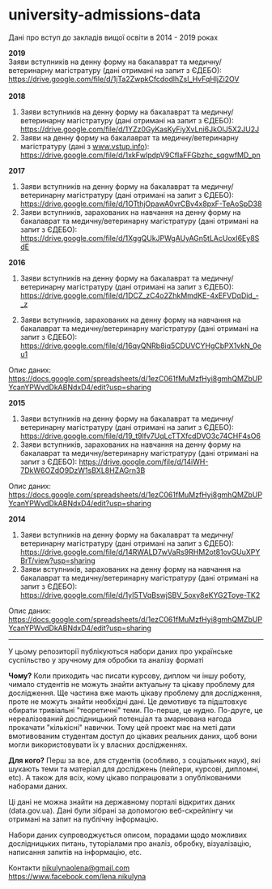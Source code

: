 # university-admissions-data
Дані про вступ до закладів вищої освіти в 2014 - 2019 роках

**2019** <br />
Заяви вступників на денну форму на бакалаврат та медичну/ветеринарну магістратуру (дані отримані на запит з ЄДЕБО): https://drive.google.com/file/d/1jTa2ZwpkCfcdodlhZsl_HvFqHljZi2OV  <br />
<br />
**2018** <br />
1. Заяви вступників на денну форму на бакалаврат та медичну/ветеринарну магістратуру (дані отримані на запит з ЄДЕБО): https://drive.google.com/file/d/1YZz0GyKasKyFiyXvLni6JkOlJ5X2JU2J  <br />
2. Заяви на денну форму на бакалаврат та медичну/ветеринарну магістратуру (дані з www.vstup.info): https://drive.google.com/file/d/1xkFwlpdpV9CfIaFFGbzhc_sqgwfMD_pn  <br />
  
**2017** <br />
1. Заяви вступників на денну форму на бакалаврат та медичну/ветеринарну магістратуру (дані отримані на запит з ЄДЕБО): https://drive.google.com/file/d/1OTthjOpawA0vrCBv4x8pxF-TeAoSpD38  <br/>
2. Заяви вступників, зарахованих на навчання на денну форму на бакалаврат та медичну/ветеринарну магістратуру (дані отримані на запит з ЄДЕБО): https://drive.google.com/file/d/1XggQUkJPWgAUyAGn5tLAcUoxI6Ey8SdE <br/>
  
**2016** <br />
1. Заяви вступників на денну форму на бакалаврат та медичну/ветеринарну магістратуру (дані отримані на запит з ЄДЕБО): https://drive.google.com/file/d/1DCZ_zC4o2ZhkMmdKE-4xEFVDqDid_-_z 
  
2. Заяви вступників, зарахованих на денну форму на навчання на бакалаврат та медичну/ветеринарну магістратуру (дані отримані на запит з ЄДЕБО): https://drive.google.com/file/d/16qyQNRb8iq5CDUVCYHgCbPX1vkN_0eu1 <br />

Опис даних: https://docs.google.com/spreadsheets/d/1ezC061fMuMzfHyi8gmhQMZbUPYcanYPWvdDkABNdxD4/edit?usp=sharing 
  
**2015** <br />
1. Заяви вступників на денну форму на бакалаврат та медичну/ветеринарну магістратуру (дані отримані на запит з ЄДЕБО): https://drive.google.com/file/d/19_t9lfv7UqLcTTXfcdDVO3c74CHF4sO6 <br />
2. Заяви вступників, зарахованих на навчання на денну форму на бакалаврат та медичну/ветеринарну магістратуру (дані отримані на запит з ЄДЕБО): https://drive.google.com/file/d/14iWH-7DkW6OZdO9DzW1sBXL8HZAGrn3B <br />

Опис даних: https://docs.google.com/spreadsheets/d/1ezC061fMuMzfHyi8gmhQMZbUPYcanYPWvdDkABNdxD4/edit?usp=sharing 
  
**2014**<br/>
1. Заяви вступників на денну форму на бакалаврат та медичну/ветеринарну магістратуру (дані отримані на запит з ЄДЕБО): https://drive.google.com/file/d/14RWALD7wVaRs9RHM2ot81ovGUuXPYBrT/view?usp=sharing <br/>
2. Заяви вступників, зарахованих на денну форму на навчання на бакалаврат та медичну/ветеринарну магістратуру (дані отримані на запит з ЄДЕБО): https://drive.google.com/file/d/1yI5TVqBswjSBV_5oxy8eKYG2Toye-TK2 <br/>

Опис даних: https://docs.google.com/spreadsheets/d/1ezC061fMuMzfHyi8gmhQMZbUPYcanYPWvdDkABNdxD4/edit?usp=sharing 

_______________________________________________________________

У цьому репозиторії публікуються набори даних про українське суспільство у зручному для обробки та аналізу форматі

**Чому?** Коли приходить час писати курсову, диплом чи іншу роботу, чимало студентів не можуть знайти актуальну та цікаву проблему для дослідження. Ще частина вже мають цікаву проблему для дослідження, проте не можуть знайти необхідні дані. Це демотивує та підштовхує обирати тривіальні "теоретичні" теми. По-перше, це нудно. По-друге, це нереалізований дослідницький потенціал та змарнована нагода прокачати "кількісні" навички. Тому цей проект має на меті дати вмотивованим студентам доступ до цікавих реальних даних, щоб вони могли використовувати їх у власних дослідженнях.

**Для кого?** Перш за все, для студентів (особливо, з соціальних наук), які шукають теми та матеріал для досліджень (пейпери, курсові, дипломні, etc). А також для всіх, кому цікаво попрацювати з опублікованими наборами даних.

Ці дані не можна знайти на державному порталі відкритих даних (data.gov.ua). Дані були зібрані за допомогою веб-скрейпінгу чи отримані на запит на публічну інформацію.

Набори даних супроводжується описом, порадами щодо можливих дослідницьких питань, туторіалами про аналіз, обробку, візуалізацію, написання запитів на інформацію, etc.

Контакти nikulynaolena@gmail.com https://www.facebook.com/lena.nikulyna
